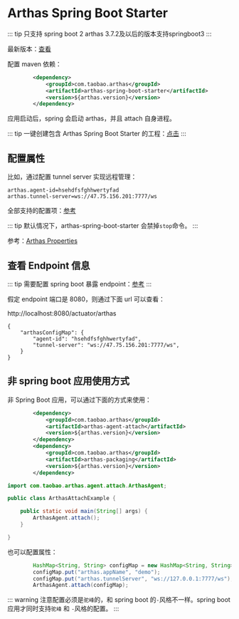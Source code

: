 # Arthas Spring Boot Starter

::: tip
只支持 spring boot 2
arthas 3.7.2及以后的版本支持springboot3
:::

最新版本：[查看](https://search.maven.org/search?q=arthas-spring-boot-starter)

配置 maven 依赖：

```xml
        <dependency>
            <groupId>com.taobao.arthas</groupId>
            <artifactId>arthas-spring-boot-starter</artifactId>
            <version>${arthas.version}</version>
        </dependency>
```

应用启动后，spring 会启动 arthas，并且 attach 自身进程。

::: tip
一键创建包含 Arthas Spring Boot Starter 的工程：<a href="https://start.aliyun.com/bootstrap.html/#!dependencies=arthas" target="_blank">点击</a>
:::

## 配置属性

比如，通过配置 tunnel server 实现远程管理：

```
arthas.agent-id=hsehdfsfghhwertyfad
arthas.tunnel-server=ws://47.75.156.201:7777/ws
```

全部支持的配置项：[参考](https://github.com/alibaba/arthas/blob/master/arthas-spring-boot-starter/src/main/java/com/alibaba/arthas/spring/ArthasProperties.java)

::: tip
默认情况下，arthas-spring-boot-starter 会禁掉`stop`命令。
:::

参考：[Arthas Properties](arthas-properties.md)

## 查看 Endpoint 信息

::: tip
需要配置 spring boot 暴露 endpoint：[参考](https://docs.spring.io/spring-boot/docs/current/reference/html/production-ready-features.html#production-ready-endpoints)
:::

假定 endpoint 端口是 8080，则通过下面 url 可以查看：

http://localhost:8080/actuator/arthas

```
{
    "arthasConfigMap": {
        "agent-id": "hsehdfsfghhwertyfad",
        "tunnel-server": "ws://47.75.156.201:7777/ws",
    }
}
```

## 非 spring boot 应用使用方式

非 Spring Boot 应用，可以通过下面的方式来使用：

```xml
        <dependency>
            <groupId>com.taobao.arthas</groupId>
            <artifactId>arthas-agent-attach</artifactId>
            <version>${arthas.version}</version>
        </dependency>
        <dependency>
            <groupId>com.taobao.arthas</groupId>
            <artifactId>arthas-packaging</artifactId>
            <version>${arthas.version}</version>
        </dependency>
```

```java
import com.taobao.arthas.agent.attach.ArthasAgent;

public class ArthasAttachExample {

	public static void main(String[] args) {
		ArthasAgent.attach();
	}

}
```

也可以配置属性：

```java
        HashMap<String, String> configMap = new HashMap<String, String>();
        configMap.put("arthas.appName", "demo");
        configMap.put("arthas.tunnelServer", "ws://127.0.0.1:7777/ws");
        ArthasAgent.attach(configMap);
```

::: warning
注意配置必须是`驼峰`的，和 spring boot 的`-`风格不一样。spring boot 应用才同时支持`驼峰` 和 `-`风格的配置。
:::
